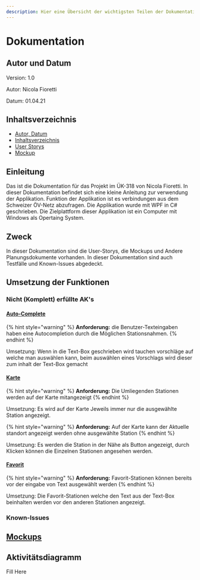 ```yaml
---
description: Hier eine Übersicht der wichtigsten Teilen der Dokumentation
---
```


# Dokumentation

## Autor und Datum

Version: 1.0

Autor: Nicola Fioretti

Datum: 01.04.21 

## Inhaltsverzeichnis

* [Autor, Datum](./#autor-und-datum)
* [Inhaltsverzeichnis](./#inhaltsverzeichnis)
* [User Storys](user-story.md)
* [Mockup](mockup.md)

## Einleitung

Das ist die Dokumentation für das Projekt im ÜK-318 von Nicola Fioretti. In dieser Dokumentation befindet sich eine kleine Anleitung zur verwendung der Applikation. Funktion der Applikation ist es verbindungen aus dem Schweizer ÖV-Netz abzufragen. Die Applikation wurde mit WPF in C\# geschrieben. Die Zielplattform dieser Applikation ist ein Computer mit Windows als Opertaing System.

## Zweck

In dieser Dokumentation sind die User-Storys, die Mockups und Andere Planungsdokumente vorhanden. In dieser Dokumentation sind auch Testfälle und Known-Issues abgedeckt.

## Umsetzung der Funktionen

### Nicht \(Komplett\) erfüllte AK's

#### [Auto-Complete](user-story.md#auto-completion)

{% hint style="warning" %}
**Anforderung:** die Benutzer-Texteingaben haben eine Autocompletion durch die Möglichen Stationsnahmen.
{% endhint %}

Umsetzung: Wenn in die Text-Box geschrieben wird tauchen vorschläge auf welche man auswählen kann, beim auswählen eines Vorschlags wird dieser zum inhalt der Text-Box gemacht

#### [Karte](user-story.md#karte)

{% hint style="warning" %}
**Anforderung:** Die Umliegenden Stationen werden auf der Karte mitangezeigt
{% endhint %}

Umsetzung: Es wird auf der Karte Jeweils immer nur die ausgewählte Station angezeigt.

{% hint style="warning" %}
**Anforderung:** Auf der Karte kann der Aktuelle standort angezeigt werden ohne ausgewählte Station
{% endhint %}

Umsetzung: Es werden die Station in der Nähe als Button angezeigt, durch Klicken können die Einzelnen Stationen angesehen werden.

#### [Favorit](user-story.md#favorit-station)

{% hint style="warning" %}
**Anforderung:** Favorit-Stationen können bereits vor der eingabe von Text ausgewählt werden
{% endhint %}

Umsetzung: Die Favorit-Stationen welche den Text aus der Text-Box beinhalten werden vor den anderen Stationen angezeigt.

### Known-Issues



## [Mockups](mockup.md)

## Aktivitätsdiagramm

Fill Here





|  |
| :--- |


